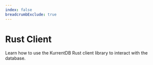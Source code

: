 ```yaml
---
index: false
breadcrumbExclude: true
---
```


# Rust Client

Learn how to use the KurrentDB Rust client library to interact with the database.

<Catalog/>
